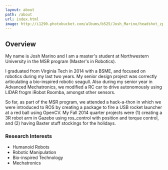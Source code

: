 ```yaml
---
layout: about
path: /about
url: index.html
image: http://i1290.photobucket.com/albums/b525/Josh_Marino/headshot_zpswc25gfsk.png
---
```


## Overview
My name is Josh Marino and I am a master's student at Northwestern University in the MSR program (Master's in Robotics).

I graduated from Virginia Tech in 2014 with a BSME, and focused on robotics during my last two years. My senior design project was correctly articulating a bio-inspired robotic seagull. Also during my senior year in Advanced Mechatronics, we modified a RC car to drive autonomously using LIDAR frogm iRobot Roomba, amongst other sensors.

So far, as part of the MSR program, we attended a hack-a-thon in which we were introduced to ROS by creating a package to fire a USB rocket launcher at a red ball using OpenCV. My Fall 2014 quarter projects were (1) creating a 3R robot arm in Gazebo using ros_control with position and torque control, and (2) having Baxter stuff stockings for the holidays.


### Research Interests
* Humanoid Robots
* Robotic Manipulation
* Bio-inspired Technology
* Mechatronics
